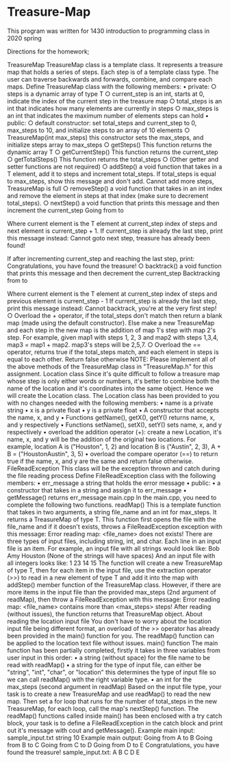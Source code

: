# Treasure-Map

This program was written for 1430 introduction to programming class in 2020 spring

Directions for the homework;

TreasureMap
TreasureMap class is a template class. It represents a treasure map that holds a series of steps. Each step is of a template class type. The user can traverse backwards and forwards, combine, and compare each maps.
Define TreasureMap class with the following members:
	• private:
		○ steps is a dynamic array of type T
		○ current_step is an int, starts at 0, indicate the index of the current step in the treasure map
		○ total_steps is an int that indicates how many elements are currently in steps
		○ max_steps is an int that indicates the maximum number of elements steps can hold
	• public:
		○ default constructor: set total_steps and current_step to 0, max_steps to 10, and initialize steps to an array of 10 elements
		○ TreasureMap(int max_steps) this constructor sets the max_steps, and initialize steps array to max_steps
		○ getSteps() This function returns the dynamic array T
		○ getCurrentStep() This function returns the current_step
		○ getTotalSteps() This function returns the total_steps
		○ (Other getter and setter functions are not required)
		○ addStep() a void function that takes in a T element, add it to steps and increment total_steps. If total_steps is equal to max_steps, show this message and don't add.
Cannot add more steps, TreasureMap is full
		○ removeStep() a void function that takes in an int index and remove the element in steps at that index (make sure to decrement total_steps).
		○ nextStep() a void function that prints this message and then increment the current_step
Going from <current element> to <next element>

Where current element is the T element at current_step index of steps and next element is current_step + 1. If current_step is already the last step, print this message instead:
Cannot goto next step, treasure has already been found!

If after incrementing current_step and reaching the last step, print:
Congratulations, you have found the treasure!
		○ backtrack() a void function that prints this message and then decrement the current_step
Backtracking from <current element> to <previous element>

Where current element is the T element at current_step index of steps and previous element is current_step - 1 If current_step is already the last step, print this message instead:
Cannot backtrack, you're at the very first step!
		○ Overload the + operator, if the total_steps don't match then return a blank map (made using the default constructor). Else make a new TreasureMap and each step in the new map is the addition of map 1's step with map 2's step. For example, given map1 with steps 1, 2, 3 and map2 with steps 1,3,4, map3 = map1 + map2. map3's steps will be 2,5,7.
		○ Overload the == operator, returns true if the total_steps match, and each element in steps is equal to each other. Return false otherwise
NOTE: Please implement all of the above methods of the TreasureMap class in "TreasureMap.h" for this assignment.
Location class
Since it's quite difficult to follow a treasure map whose step is only either words or numbers, it's better to combine both the name of the location and it's coordinates into the same object. Hence we will create the Location class.
The Location class has been provided to you with no changes needed with the following members:
	• name is a private string
	• x is a private float
	• y is a private float
	• A constructor that accepts the name, x, and y
	• Functions getName(), getX(), getY() returns name, x, and y respectively
	• Functions setName(), setX(), setY() sets name, x, and y respectively
	• overload the addition operator (+): create a new Location, it's name, x, and y will be the addition of the original two locations. For example, location A is ("Houston", 1, 2) and location B is ("Austin", 2, 3), A + B = ("HoustonAustin", 3, 5)
	• overload the compare operator (==) to return true if the name, x, and y are the same and return false otherwise.
FileReadException
This class will be the exception thrown and catch during the file reading process
Define FileReadException class with the following members:
	• err_message a string that holds the error message
	• public:
	• a constructor that takes in a string and assign it to err_message
	• getMessage() returns err_message
main.cpp
In the main.cpp, you need to complete the following two functions.
readMap()
This is a template function that takes in two arguments, a string file_name and an int for max_steps. It returns a TreasureMap of type T.
This function first opens the file with the file_name and if it doesn't exists, throws a FileReadException exception with this message:
Error reading map: <file_name> does not exists!
There are three types of input files, including string, int, and char. Each line in an input file is an item. For example, an input file with all strings would look like:
Bob
Amy
Houston
(None of the strings will have spaces)
And an input file with all integers looks like:
1
23
14
15
The function will create a new TreasureMap of type T, then for each item in the input file, use the extraction operator (>>) to read in a new element of type T and add it into the map with addStep() member function of the TreasureMap class.
However, if there are more items in the input file than the provided max_steps (2nd argument of readMap), then throw a FileReadException with this message:
Error reading map: <file_name> contains more than <max_steps> steps!
After reading (without issues), the function returns that TreasureMap object.
About reading the location input file
You don't have to worry about the location input file being different format, an overload of the >> operator has already been provided in the main() function for you. The readMap() function can be applied to the location text file without issues.
main() function
The main function has been partially completed, firstly it takes in three variables from user input in this order:
	• a string (without space) for the file name to be read with readMap()
	• a string for the type of input file, can either be "string", "int", "char", or "location" this determines the type of input file so we can call readMap() with the right variable type.
	• an int for the max_steps (second argument in readMap)
Based on the input file type, your task is to create a new TreasureMap and use readMap() to read the new map. Then set a for loop that runs for the number of total_steps in the new TreasureMap, for each loop, call the map's nextStep() function.
The readMap() functions called inside main() has been enclosed with a try catch block, your task is to define a FileReadException in the catch block and print out it's message with cout and getMessage().
Example main input:
sample_input.txt string 10
Example main output:
Going from A to B
Going from B to C
Going from C to D
Going from D to E
Congratulations, you have found the treasure!
sample_input.txt:
A
B
C
D
E

